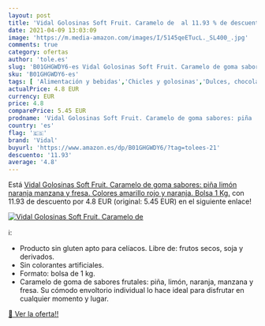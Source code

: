 ```yaml
---
layout: post
title: 'Vidal Golosinas Soft Fruit. Caramelo de  al 11.93 % de descuento'
date: 2021-04-09 13:03:09
image: 'https://m.media-amazon.com/images/I/5145qeETucL._SL400_.jpg'
comments: true
category: ofertas
author: 'tole.es'
slug: 'B01GHGWDY6-es Vidal Golosinas Soft Fruit. Caramelo de goma sabores: piña...'
sku: 'B01GHGWDY6-es'
tags: [ 'Alimentación y bebidas','Chicles y golosinas','Dulces, chocolates y chicles','Golosinas','manzana','vidal', ]
actualPrice: 4.8 EUR
currency: EUR
price: 4.8
comparePrice: 5.45 EUR
prodname: 'Vidal Golosinas Soft Fruit. Caramelo de goma sabores: piña  limón  naranja  manzana y fresa. Colores amarillo  rojo y naranja. Bolsa 1 Kg.'
country: 'es'
flag: '🇪🇸'
brand: 'Vidal'
buyurl: 'https://www.amazon.es/dp/B01GHGWDY6/?tag=tolees-21'
descuento: '11.93'
average: '4.8'
---
```


Está [Vidal Golosinas Soft Fruit. Caramelo de goma sabores: piña  limón  naranja  manzana y fresa. Colores amarillo  rojo y naranja. Bolsa 1 Kg.](https://www.amazon.es/dp/B01GHGWDY6/?tag=tolees-21) con 11.93 de descuento por 4.8 EUR (original: 5.45 EUR) en el siguiente enlace!

[![Vidal Golosinas Soft Fruit. Caramelo de ](https://m.media-amazon.com/images/I/5145qeETucL._SL400_.jpg)](https://www.amazon.es/dp/B01GHGWDY6/?tag=tolees-21)

ℹ️:

- Producto sin gluten apto para celíacos. Libre de: frutos secos, soja y derivados.
- Sin colorantes artificiales.
- Formato: bolsa de 1 kg.
- Caramelo de goma de sabores frutales: piña, limón, naranja, manzana y fresa. Su cómodo envoltorio individual lo hace ideal para disfrutar en cualquier momento y lugar.

[🛒 Ver la oferta!!](https://www.amazon.es/dp/B01GHGWDY6/?tag=tolees-21)

